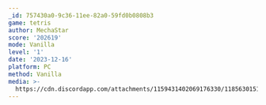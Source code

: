 ```yaml
---
_id: 757430a0-9c36-11ee-82a0-59fd0b0808b3
game: tetris
author: MechaStar
score: '202619'
mode: Vanilla
level: '1'
date: '2023-12-16'
platform: PC
method: Vanilla
media: >-
  https://cdn.discordapp.com/attachments/1159431402069176330/1185630151887835256/image.png
---
```


